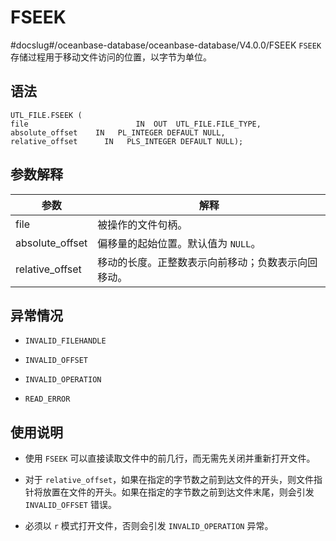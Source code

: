 FSEEK 
==========================
#docslug#/oceanbase-database/oceanbase-database/V4.0.0/FSEEK
`FSEEK` 存储过程用于移动文件访问的位置，以字节为单位。

语法 
-----------------------

```unknow
UTL_FILE.FSEEK (
file                        IN  OUT  UTL_FILE.FILE_TYPE,
absolute_offset    IN   PL_INTEGER DEFAULT NULL,
relative_offset      IN   PLS_INTEGER DEFAULT NULL);
```



参数解释 
-------------------------



|       参数        |            解释             |
|-----------------|---------------------------|
| file            | 被操作的文件句柄。                 |
| absolute_offset | 偏移量的起始位置。默认值为 `NULL`。     |
| relative_offset | 移动的长度。正整数表示向前移动；负数表示向回移动。 |



异常情况 
-------------------------

* `INVALID_FILEHANDLE`

  

* `INVALID_OFFSET`

  

* `INVALID_OPERATION`

  

* `READ_ERROR`

  




使用说明 
-------------------------

* 使用 `FSEEK` 可以直接读取文件中的前几行，而无需先关闭并重新打开文件。

  

* 对于 `relative_offset`，如果在指定的字节数之前到达文件的开头，则文件指针将放置在文件的开头。如果在指定的字节数之前到达文件末尾，则会引发 `INVALID_OFFSET` 错误。

  

* 必须以 `r` 模式打开文件，否则会引发 `INVALID_OPERATION` 异常。

  



